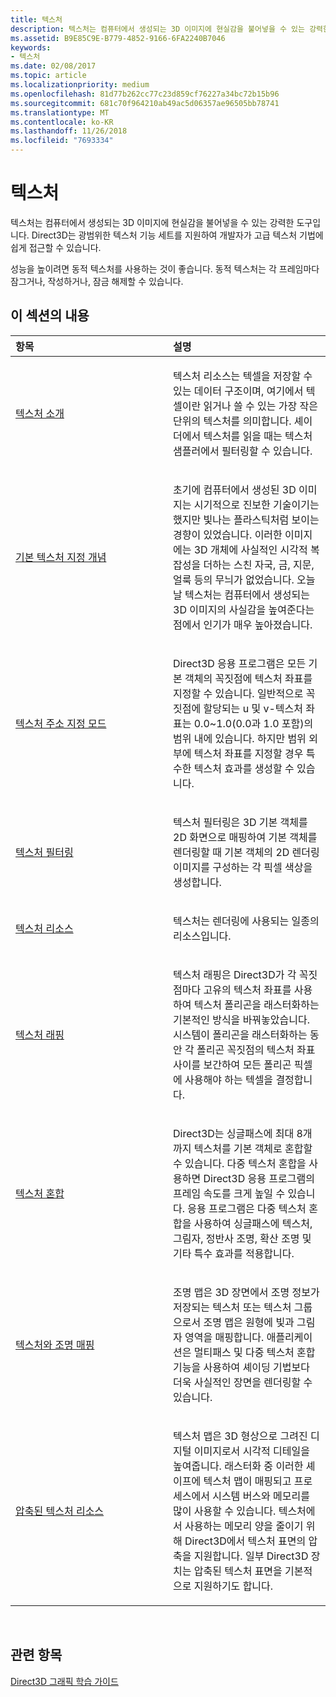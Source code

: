 ```yaml
---
title: 텍스처
description: 텍스처는 컴퓨터에서 생성되는 3D 이미지에 현실감을 불어넣을 수 있는 강력한 도구입니다. Direct3D는 광범위한 텍스처 기능 세트를 지원하여 개발자가 고급 텍스처 기법에 쉽게 접근할 수 있습니다.
ms.assetid: B9E85C9E-B779-4852-9166-6FA2240B7046
keywords:
- 텍스처
ms.date: 02/08/2017
ms.topic: article
ms.localizationpriority: medium
ms.openlocfilehash: 81d77b262cc77c23d859cf76227a34bc72b15b96
ms.sourcegitcommit: 681c70f964210ab49ac5d06357ae96505bb78741
ms.translationtype: MT
ms.contentlocale: ko-KR
ms.lasthandoff: 11/26/2018
ms.locfileid: "7693334"
---
```

# <a name="textures"></a>텍스처


텍스처는 컴퓨터에서 생성되는 3D 이미지에 현실감을 불어넣을 수 있는 강력한 도구입니다. Direct3D는 광범위한 텍스처 기능 세트를 지원하여 개발자가 고급 텍스처 기법에 쉽게 접근할 수 있습니다.

성능을 높이려면 동적 텍스처를 사용하는 것이 좋습니다. 동적 텍스처는 각 프레임마다 잠그거나, 작성하거나, 잠금 해제할 수 있습니다.

## <a name="span-idin-this-sectionspanin-this-section"></a><span id="in-this-section"></span>이 섹션의 내용


<table>
<colgroup>
<col width="50%" />
<col width="50%" />
</colgroup>
<thead>
<tr class="header">
<th align="left">항목</th>
<th align="left">설명</th>
</tr>
</thead>
<tbody>
<tr class="odd">
<td align="left"><p><a href="introduction-to-textures.md">텍스처 소개</a></p></td>
<td align="left"><p>텍스처 리소스는 텍셀을 저장할 수 있는 데이터 구조이며, 여기에서 텍셀이란 읽거나 쓸 수 있는 가장 작은 단위의 텍스처를 의미합니다. 셰이더에서 텍스처를 읽을 때는 텍스처 샘플러에서 필터링할 수 있습니다.</p></td>
</tr>
<tr class="even">
<td align="left"><p><a href="basic-texturing-concepts.md">기본 텍스처 지정 개념</a></p></td>
<td align="left"><p>초기에 컴퓨터에서 생성된 3D 이미지는 시기적으로 진보한 기술이기는 했지만 빛나는 플라스틱처럼 보이는 경향이 있었습니다. 이러한 이미지에는 3D 개체에 사실적인 시각적 복잡성을 더하는 스친 자국, 금, 지문, 얼룩 등의 무늬가 없었습니다. 오늘날 텍스처는 컴퓨터에서 생성되는 3D 이미지의 사실감을 높여준다는 점에서 인기가 매우 높아졌습니다.</p></td>
</tr>
<tr class="odd">
<td align="left"><p><a href="texture-addressing-modes.md">텍스처 주소 지정 모드</a></p></td>
<td align="left"><p>Direct3D 응용 프로그램은 모든 기본 객체의 꼭짓점에 텍스처 좌표를 지정할 수 있습니다. 일반적으로 꼭짓점에 할당되는 u 및 v-텍스처 좌표는 0.0~1.0(0.0과 1.0 포함)의 범위 내에 있습니다. 하지만 범위 외부에 텍스처 좌표를 지정할 경우 특수한 텍스처 효과를 생성할 수 있습니다.</p></td>
</tr>
<tr class="even">
<td align="left"><p><a href="texture-filtering.md">텍스처 필터링</a></p></td>
<td align="left"><p>텍스처 필터링은 3D 기본 객체를 2D 화면으로 매핑하여 기본 객체를 렌더링할 때 기본 객체의 2D 렌더링 이미지를 구성하는 각 픽셀 색상을 생성합니다.</p></td>
</tr>
<tr class="odd">
<td align="left"><p><a href="texture-resources.md">텍스처 리소스</a></p></td>
<td align="left"><p>텍스처는 렌더링에 사용되는 일종의 리소스입니다.</p></td>
</tr>
<tr class="even">
<td align="left"><p><a href="texture-wrapping.md">텍스처 래핑</a></p></td>
<td align="left"><p>텍스처 래핑은 Direct3D가 각 꼭짓점마다 고유의 텍스처 좌표를 사용하여 텍스처 폴리곤을 래스터화하는 기본적인 방식을 바꿔놓았습니다. 시스템이 폴리곤을 래스터화하는 동안 각 폴리곤 꼭짓점의 텍스처 좌표 사이를 보간하여 모든 폴리곤 픽셀에 사용해야 하는 텍셀을 결정합니다.</p></td>
</tr>
<tr class="odd">
<td align="left"><p><a href="texture-blending.md">텍스처 혼합</a></p></td>
<td align="left"><p>Direct3D는 싱글패스에 최대 8개까지 텍스처를 기본 객체로 혼합할 수 있습니다. 다중 텍스처 혼합을 사용하면 Direct3D 응용 프로그램의 프레임 속도를 크게 높일 수 있습니다. 응용 프로그램은 다중 텍스처 혼합을 사용하여 싱글패스에 텍스처, 그림자, 정반사 조명, 확산 조명 및 기타 특수 효과를 적용합니다.</p></td>
</tr>
<tr class="even">
<td align="left"><p><a href="light-mapping-with-textures.md">텍스처와 조명 매핑</a></p></td>
<td align="left"><p>조명 맵은 3D 장면에서 조명 정보가 저장되는 텍스처 또는 텍스처 그룹으로서 조명 맵은 원형에 빛과 그림자 영역을 매핑합니다. 애플리케이션은 멀티패스 및 다중 텍스처 혼합 기능을 사용하여 셰이딩 기법보다 더욱 사실적인 장면을 렌더링할 수 있습니다.</p></td>
</tr>
<tr class="odd">
<td align="left"><p><a href="compressed-texture-resources.md">압축된 텍스처 리소스</a></p></td>
<td align="left"><p>텍스처 맵은 3D 형상으로 그려진 디지털 이미지로서 시각적 디테일을 높여줍니다. 래스터화 중 이러한 셰이프에 텍스처 맵이 매핑되고 프로세스에서 시스템 버스와 메모리를 많이 사용할 수 있습니다. 텍스처에서 사용하는 메모리 양을 줄이기 위해 Direct3D에서 텍스처 표면의 압축을 지원합니다. 일부 Direct3D 장치는 압축된 텍스처 표면을 기본적으로 지원하기도 합니다.</p></td>
</tr>
</tbody>
</table>

 

## <a name="span-idrelated-topicsspanrelated-topics"></a><span id="related-topics"></span>관련 항목


[Direct3D 그래픽 학습 가이드](index.md)

 

 




